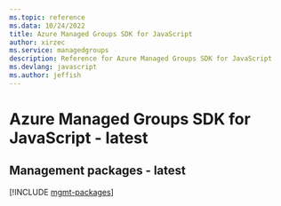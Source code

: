 ```yaml
---
ms.topic: reference
ms.data: 10/24/2022
title: Azure Managed Groups SDK for JavaScript
author: xirzec
ms.service: managedgroups
description: Reference for Azure Managed Groups SDK for JavaScript
ms.devlang: javascript
ms.author: jeffish
---
```

# Azure Managed Groups SDK for JavaScript - latest

## Management packages - latest
[!INCLUDE [mgmt-packages](managed-groups-mgmt-index.md)]
